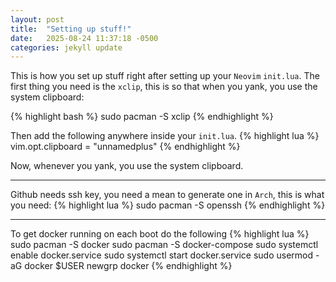 ```yaml
---
layout: post
title:  "Setting up stuff!"
date:   2025-08-24 11:37:18 -0500
categories: jekyll update
---
```


This is how you set up stuff right after setting up your `Neovim` `init.lua`. The first thing you need is the `xclip`, this is so that when you yank, you use the system clipboard:

{% highlight bash %}
sudo pacman -S xclip
{% endhighlight %}

Then add the following anywhere inside your `init.lua`.
{% highlight lua %}
vim.opt.clipboard = "unnamedplus"
{% endhighlight %}

Now, whenever you yank, you use the system clipboard.

---

Github needs ssh key, you need a mean to generate one in `Arch`, this is what you need:
{% highlight lua %}
sudo pacman -S openssh
{% endhighlight %}

---

To get docker running on each boot do the following
{% highlight lua %}
sudo pacman -S docker
sudo pacman -S docker-compose
sudo systemctl enable docker.service
sudo systemctl start docker.service
sudo usermod -aG docker $USER
newgrp docker
{% endhighlight %}


